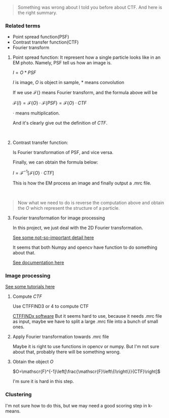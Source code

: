 > Something was wrong about I told you before about CTF. And here is the right summary.



### Related  terms

* Point spread function(PSF)
* Contrast transfer function(CTF)
* Fourier transform



1. Point spread function: It represent how a single particle looks like in an EM photo. Namely, PSF tell us how an image is.

   $I = O \ast PSF$

   $I$ is image, $O$ is object in sample, $\ast$ means convolution 

   If we use $\mathscr{F}\left\{ \right\}$  means Fourier transform, and the formula above will be

   $\mathscr{F}\left\{ I\right\}=\mathscr{F}\left\{O \right\}\cdot\mathscr{F}\left\{ PSF\right\}=\mathscr{F}\left\{O\right\}\cdot CTF$

   $\cdot$ means multiplication. 

   And it's clearly give out the definition of $CTF$. 

   ​

2. Contrast transfer function: 

   Is Fourier transformation of PSF, and vice versa.

   Finally, we can obtain the formula below:

   $I=\mathscr{F}^{-1}\left[\mathscr{F}\left\{O\right\}\cdot CTF\right]$

   This is how the EM process an image and finally output a .mrc file.

   ​

> Now what we need to do is reverse the computation above and obtain the $O$ which represent the structure of a particle.



3. Fourier transformation for image processing

   In this project, we just deal with the 2D Fourier transformation.

   [See some not-so-important detail here](https://www.cs.unm.edu/~brayer/vision/fourier.html)

   It seems that both Numpy and opencv have function to do something about that.

   [See documentation here](http://opencv-python-tutroals.readthedocs.io/en/latest/py_tutorials/py_imgproc/py_transforms/py_fourier_transform/py_fourier_transform.html)

### Image processing

[See some tutorials here](http://www.msg.ucsf.edu/local/programs/eman/ctfc/ctfc.html)

1. Compute $CTF$

   Use CTFFIND3 or 4 to compute CTF

   [CTFFINDx software](http://grigoriefflab.janelia.org/ctf) But it seems hard to use, because it needs .mrc file as input, maybe we have to split a large .mrc file into a bunch of small ones.


2. Apply Fourier transformation towards .mrc file 

   Maybe it is right to use functions in opencv or numpy. But I'm not sure about that, probably there will be something wrong.

3. Obtain the object $O$

   $O=\mathscr{F}^{-1}\left[\frac{\mathscr{F}\left\{I\right\}}{CTF}\right]$

   I'm sure it is hard in this step.



### Clustering

I'm not sure how to do this, but we may need a good scoring step in k-means. 

